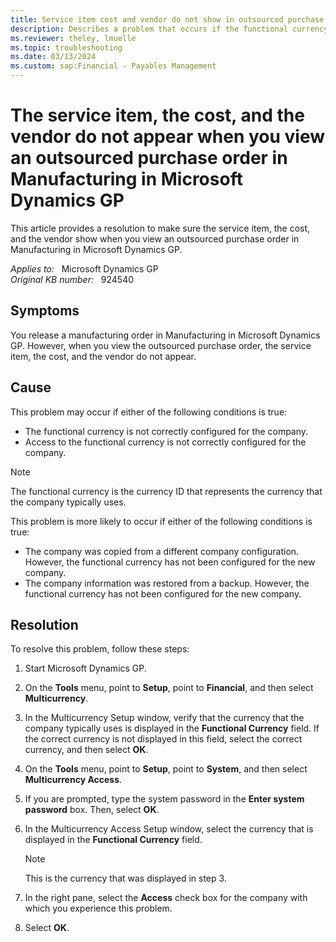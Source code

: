 ```yaml
---
title: Service item cost and vendor do not show in outsourced purchase order 
description: Describes a problem that occurs if the functional currency is not configured correctly for the company. A resolution is provided.
ms.reviewer: theley, lmuelle
ms.topic: troubleshooting
ms.date: 03/13/2024
ms.custom: sap:Financial - Payables Management
---
```

# The service item, the cost, and the vendor do not appear when you view an outsourced purchase order in Manufacturing in Microsoft Dynamics GP

This article provides a resolution to make sure the service item, the cost, and the vendor show when you view an outsourced purchase order in Manufacturing in Microsoft Dynamics GP.

_Applies to:_ &nbsp; Microsoft Dynamics GP  
_Original KB number:_ &nbsp; 924540

## Symptoms

You release a manufacturing order in Manufacturing in Microsoft Dynamics GP. However, when you view the outsourced purchase order, the service item, the cost, and the vendor do not appear.

## Cause

This problem may occur if either of the following conditions is true:

- The functional currency is not correctly configured for the company.
- Access to the functional currency is not correctly configured for the company.

> [!NOTE]
> The functional currency is the currency ID that represents the currency that the company typically uses.

This problem is more likely to occur if either of the following conditions is true:

- The company was copied from a different company configuration. However, the functional currency has not been configured for the new company.
- The company information was restored from a backup. However, the functional currency has not been configured for the new company.

## Resolution

To resolve this problem, follow these steps:

1. Start Microsoft Dynamics GP.
2. On the **Tools** menu, point to **Setup**, point to **Financial**, and then select **Multicurrency**.
3. In the Multicurrency Setup window, verify that the currency that the company typically uses is displayed in the **Functional Currency** field. If the correct currency is not displayed in this field, select the correct currency, and then select **OK**.
4. On the **Tools** menu, point to **Setup**, point to **System**, and then select **Multicurrency Access**.
5. If you are prompted, type the system password in the **Enter system password** box. Then, select **OK**.
6. In the Multicurrency Access Setup window, select the currency that is displayed in the **Functional Currency** field.

    > [!NOTE]
    > This is the currency that was displayed in step 3.

7. In the right pane, select the **Access** check box for the company with which you experience this problem.
8. Select **OK**.

